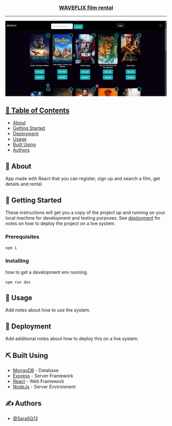 <p align="center">
  <a href="" rel="noopener">

</p>

<h3 align="center">WAVEFLIX film rental</h3>

---

![home](./src/assets/captura-home.png)
<br>

</p>

## 📝 Table of Contents

- [About](#about)
- [Getting Started](#getting_started)
- [Deployment](#deployment)
- [Usage](#usage)
- [Built Using](#built_using)
- [Authors](#authors)

## 🧐 About <a name = "about"></a>

App made with React that you can register, sign up and search a film, get details and rental.

## 🏁 Getting Started <a name = "getting_started"></a>

These instructions will get you a copy of the project up and running on your local machine for development and testing purposes. See [deployment](#deployment) for notes on how to deploy the project on a live system.

### Prerequisites

```
npm i
```

### Installing

how to get a development env running.

```
npm run dev
```

## 🎈 Usage <a name="usage"></a>

Add notes about how to use the system.

## 🚀 Deployment <a name = "deployment"></a>

Add additional notes about how to deploy this on a live system.

## ⛏️ Built Using <a name = "built_using"></a>

- [MongoDB](https://www.mongodb.com/) - Database
- [Express](https://expressjs.com/) - Server Framework
- [React](https://es.reactjs.org/) - Web Framework
- [NodeJs](https://nodejs.org/en/) - Server Environment

## ✍️ Authors <a name = "authors"></a>

- [@SaraSQ13](https://github.com/SaraSQ13)
